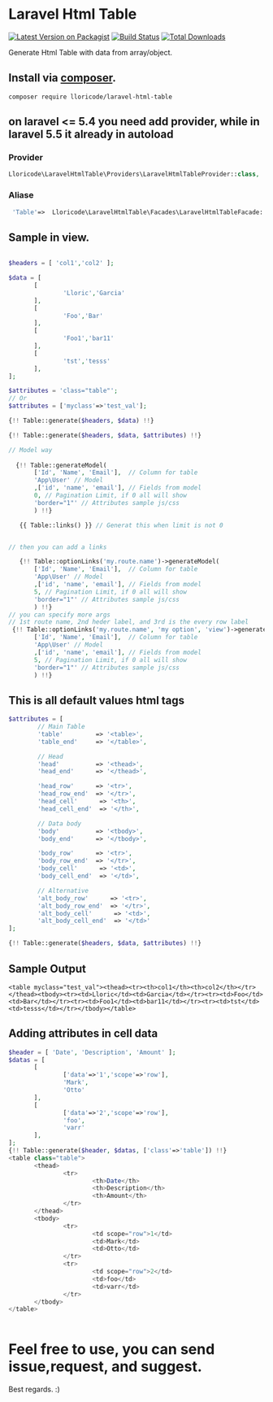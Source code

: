 
# Laravel Html Table
[![Latest Version on Packagist](https://img.shields.io/packagist/v/lloricode/laravel-html-table.svg)](https://packagist.org/packages/lloricode/laravel-html-table) [![Build Status](https://travis-ci.org/lloricode/laravel-html-table.svg?branch=master)](https://travis-ci.org/lloricode/laravel-html-table) [![Total Downloads](https://img.shields.io/packagist/dt/lloricode/laravel-html-table.svg)](https://packagist.org/packages/spatie/lloricode/laravel-html-table)

Generate Html Table with data from array/object.

## Install via [composer](https://getcomposer.org/).
```
composer require lloricode/laravel-html-table

```
## on laravel <= 5.4 you need add provider, while in laravel 5.5 it already in autoload
### Provider
```php
Lloricode\LaravelHtmlTable\Providers\LaravelHtmlTableProvider::class,
```

### Aliase
```php
 'Table'=>  Lloricode\LaravelHtmlTable\Facades\LaravelHtmlTableFacade::class,
 ```

## Sample in view.
 ```php

$headers = [ 'col1','col2' ];

$data = [
        [
                'Lloric','Garcia'
        ],
        [
                'Foo','Bar'
        ],
        [
                'Foo1','bar11'
        ],
        [
                'tst','tesss'
        ],
];

$attributes = 'class="table"';
// Or
$attributes = ['myclass'=>'test_val'];

{!! Table::generate($headers, $data) !!}

{!! Table::generate($headers, $data, $attributes) !!}

// Model way
   
   {!! Table::generateModel(
        ['Id', 'Name', 'Email'],  // Column for table
        'App\User' // Model
        ,['id', 'name', 'email'], // Fields from model
        0, // Pagination Limit, if 0 all will show
        'border="1"' // Attributes sample js/css
        ) !!}    

    {{ Table::links() }} // Generat this when limit is not 0


// then you can add a links

    {!! Table::optionLinks('my.route.name')->generateModel(
        ['Id', 'Name', 'Email'],  // Column for table
        'App\User' // Model
        ,['id', 'name', 'email'], // Fields from model
        5, // Pagination Limit, if 0 all will show
        'border="1"' // Attributes sample js/css
        ) !!}   
// you can specify more args
// 1st route name, 2nd heder label, and 3rd is the every row label
  {!! Table::optionLinks('my.route.name', 'my option', 'view')->generateModel(
        ['Id', 'Name', 'Email'],  // Column for table
        'App\User' // Model
        ,['id', 'name', 'email'], // Fields from model
        5, // Pagination Limit, if 0 all will show
        'border="1"' // Attributes sample js/css
        ) !!}   

 ```
## This is all default values html tags
```php
$attributes = [
        // Main Table
        'table'         => '<table>',
        'table_end'     => '</table>',

        // Head 
        'head'          => '<thead>',
        'head_end'      => '</thead>',

        'head_row'      => '<tr>',
        'head_row_end'  => '</tr>',
        'head_cell'      => '<th>',
        'head_cell_end'  => '</th>',

        // Data body
        'body'          => '<tbody>',
        'body_end'      => '</tbody>',

        'body_row'      => '<tr>',
        'body_row_end'  => '</tr>',                        
        'body_cell'      => '<td>',
        'body_cell_end'  => '</td>',

        // Alternative
        'alt_body_row'      => '<tr>',
        'alt_body_row_end'  => '</tr>',                        
        'alt_body_cell'      => '<td>',
        'alt_body_cell_end'  => '</td>'
];

{!! Table::generate($headers, $data, $attributes) !!}
```

## Sample Output
 ```
<table myclass="test_val"><thead><tr><th>col1</th><th>col2</th></tr></thead><tbody><tr><td>Lloric</td><td>Garcia</td></tr><tr><td>Foo</td><td>Bar</td></tr><tr><td>Foo1</td><td>bar11</td></tr><tr><td>tst</td><td>tesss</td></tr></tbody></table>
 ```

 ## Adding attributes in cell data
 ```php
$header = [ 'Date', 'Description', 'Amount' ];
$datas = [
        [
                ['data'=>'1','scope'=>'row'],
                'Mark',
                'Otto'
        ],
        [
                ['data'=>'2','scope'=>'row'],
                'foo',
                'varr'
        ],
];
{!! Table::generate($header, $datas, ['class'=>'table']) !!}
<table class="table">
        <thead>
                <tr>
                        <th>Date</th>
                        <th>Description</th>
                        <th>Amount</th>
                </tr>
        </thead>
        <tbody>
                <tr>
                        <td scope="row">1</td>
                        <td>Mark</td>
                        <td>Otto</td>
                </tr>
                <tr>
                        <td scope="row">2</td>
                        <td>foo</td>
                        <td>varr</td>
                </tr>
        </tbody>
</table>
                                                
 ```
#

# Feel free to use, you can send issue,request, and suggest.

Best regards. :)

